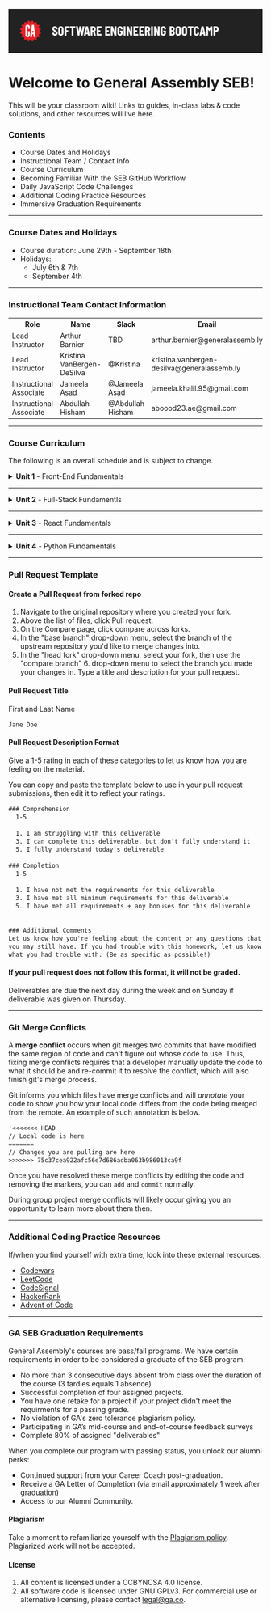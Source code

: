 ![General Assembly](./assets/hero.png)

# Welcome to General Assembly SEB!

This will be your classroom wiki! Links to guides, in-class labs & code solutions, and other resources will live here.

### Contents

- Course Dates and Holidays
- Instructional Team / Contact Info
- Course Curriculum
- Becoming Familiar With the SEB GitHub Workflow
- Daily JavaScript Code Challenges
- Additional Coding Practice Resources
- Immersive Graduation Requirements

***
### Course Dates and Holidays

- Course duration: June 29th - September 18th
- Holidays:
  - July 6th & 7th
  - September 4th

***
### Instructional Team Contact Information

<table>
  <tr>
    <th> Role </th><th> Name </th> <th>Slack </th> <th>Email </th>
  </tr>
  <tr>
    <td> Lead Instructor </td> <td> Arthur Barnier </td><td> TBD </td><td> arthur.bernier@generalassemb.ly </td>
  </tr>
  <tr>
    <td> Lead Instructor </td> <td> Kristina VanBergen-DeSilva </td><td> @Kristina </td><td> kristina.vanbergen-desilva@generalassemb.ly </td>
  </tr>
  <tr>
    <td> Instructional Associate </td> <td> Jameela Asad </td><td> @Jameela Asad </td><td> jameela.khalil.95@gmail.com </td>
  </tr>
  <tr>
    <td> Instructional Associate </td> <td> Abdullah Hisham </td><td> @Abdullah Hisham </td><td> aboood23.ae@gmail.com </td>
  </tr>
</table>

***
### Course Curriculum

The following is an overall schedule and is subject to change.

<details><summary><strong>Unit 1</strong> - Front-End Fundamentals </summary>
<br>
<p>Unit 1 will cover the fundamentals of web development, including Git and GitHub, the command line interface (CLI), HTML, CSS, JavaScript, and DOM events.</p>

<ul type="none">
  <li><details>
    <summary><strong>Week 1</strong></summary>
    <table>
        <thead>
            <tr>
            <th>Sunday</th>
            <th>Monday</th>
            <th>Tuesday</th>
            <th>Wednesday</th>
            <th>Thursday</th>
            </tr>
        </thead>
        <tbody>
            <tr>
            <td><a href="https://github.com/SEB-9-BH/u1-installfest">Installfest</a></td>
            <td><a href="https://github.com/SEB-9-BH/u1-intro-to-html">Intro to HTML </a></td>
            <td>Intro to JavaScript Functions <a href=""></a></td>
            <td>Intro to JavaScript Arrays <a href=""></a></td>
            <td>Intro to the DOM <a href=""></a></td>
            </tr>
            <tr>
            <td><a href="https://github.com/SEB-9-BH/u1-intro-to-cli">Intro to the CLI</a></td>
            <td><a href="https://github.com/SEB-9-BH/u1-intro-to-css">Intro to CSS </a></td>
            <td>Intro to JavaScript Functions Lab <a href=""></a></td>
            <td>Intro to JavaScript Arrays Lab <a href=""></a></td>
            <td>DOM Events <a href=""></a></td>
            </tr>
            <tr>
            <td><a href="https://github.com/SEB-9-BH/u1-intro-to-cli-lab">Intro to the CLI Lab</a></td>
            <td><a href="https://github.com/SEB-9-BH/u1-intro-to-js">Intro to JavaScript </a></td>
            <td>JavaScript Scope <a href=""></a></td>
            <td>Intro to JavaScript Objects <a href=""></a></td>
            <td>DOM Events Lab <a href=""></a></td>
            </tr>
            <tr>
            <td><a href="https://github.com/SEB-9-BH/u1-intro-to-git-and-github">Intro to Git and GitHub</a></td>
            <td><a href="https://github.com/SEB-9-BH/u1-js-control-flow">Javascript Control Flow </a></td>
            <td>MDN <a href=""></a></td>
            <td>Intro to JavaScript Objects Lab <a href=""></a></td>
            <td>JavaScript Browser Game - Rock, Paper, Scissors <a href=""></a></td>
            </tr>
            <tr>
            <td></td>
            <td></td>
            <td></td>
            <td>JavaScript Browser Game - Tamagotchi Lab <a href=""></a></td>
            <td>JavaScript Browser Game - Tic-Tac-Toe Lab <a href=""></a></td>
            </tr>
        </tbody>
        </table>
  </details></li>

  ___
  <li><details>
    <summary><strong>Week 2</strong></summary>
      <table>
        <thead>
            <tr>
            <th>Sunday</th>
            <th>Monday</th>
            <th>Tuesday</th>
            <th>Wednesday</th>
            <th>Thursday</th>
            </tr>
        </thead>
        <tbody>
            <tr>
            <td>Intermediate CSS <a href=""></a></td>
            <td>CSS Grid <a href=""></a></td>
            <td>Javascript Array Iterator Methods <a href=""></a></td>
            <td>Intro to Markdown Lab <a href=""></a></td>
            <td>Playing Audio in the Browser <a href=""></a></td>
            </tr>
            <tr>
            <td>Flexbox <a href=""></a></td>
            <td>Responsive Design <a href=""></a></td>
            <td>Javascript Array Iterator Methods Lab <a href=""></a></td>
            <td>JavaScript's Built-in Objects and Classes <a href=""></a></td>
            <td>Playing Audio in the Browser Starter Code <a href=""></a></td>
            </tr>
            <tr>
            <td>Flexbox Lab <a href=""></a></td>
            <td>Leveraging Generative AI Tools for Software Engineers <a href=""></a></td>
            <td>Intro to Accessibility <a href=""></a></td>
            <td>Intro to JavaScript Classes <a href=""></a></td>
            <td>Card Game Starter <a href=""></a></td>
            </tr>
            <tr>
            <td></td>
            <td></td>
            <td></td>
            <td></td>
            <td>Card Game Starter Code <a href=""></a></td>
            </tr>
        </tbody>
      </table>

  </details></li>

  ___
  <li><details><summary><strong>Week 3</strong></summary>
    Unit 1 Project
  </details></li>
</details>

___
<details><summary><strong>Unit 2</strong> - Full-Stack Fundamentls </summary>
<br>
<p>Unit 2 will introduce backend development using Express and Node, covering RESTful routing, MongoDB, full CRUD operations, data relationships, ERDs, and user authentication.</p>
<ul type="none">

  <li><details><summary><strong>Week 4</strong></summary>
    TBD
  </details></li>

  ___
  <li><details><summary><strong>Week 5</strong></summary>
    TBD
  </details></li>

  ___
  <li><details><summary><strong>Week 6</strong></summary>
    Unit 2 Project
  </details></li>

</details>


___
<details><summary><strong>Unit 3</strong> - React Fundamentals </summary>
<br>
<p>Unit 3 will focus on frontend development with React, exploring components, state management, forms, hooks, client-side routing, building APIs, and user authentication.</p>

<ul type="none">

  <li><details><summary><strong>Week 7</strong></summary>
    TBD
  </details></li>

  ___
  <li><details><summary><strong>Week 8</strong></summary>
    TBD
  </details></li>

  ___
  <li><details><summary><strong>Week 9</strong></summary>
    Unit 3 Project
  </details></li>

</details>

___
<details><summary><strong>Unit 4</strong> -  Python Fundamentals </summary>
<br>
<p>Unit 4 will dive into Python-based web development, including PostgreSQL, Django, and Flask, while reinforcing user authentication and key computer science fundamentals.</p>

<ul type="none">

  <li><details><summary><strong>Week 10</strong></summary>
    TBD
  </details></li>

  ___
  <li><details><summary><strong>Week 11</strong></summary>
    TBD
  </details></li>

  ___
  <li><details><summary><strong>Week 12</strong></summary>
    Unit 4 Project
  </details></li>

</details>


***
### Pull Request Template

#### Create a Pull Request from forked repo

1. Navigate to the original repository where you created your fork.
2. Above the list of files, click Pull request.
3. On the Compare page, click compare across forks.
4. In the "base branch" drop-down menu, select the branch of the upstream repository you'd like to merge changes into.
5. In the "head fork" drop-down menu, select your fork, then use the "compare branch" 6. drop-down menu to select the branch you made your changes in.
Type a title and description for your pull request.

#### Pull Request Title
First and Last Name
```
Jane Doe
```

#### Pull Request Description Format
Give a 1-5 rating in each of these categories to let us know how you are feeling on the material.

You can copy and paste the template below to use in your pull request submissions, then edit it to reflect your ratings.
```
### Comprehension
  1-5

  1. I am struggling with this deliverable
  3. I can complete this deliverable, but don't fully understand it
  5. I fully understand today's deliverable

### Completion
  1-5

  1. I have not met the requirements for this deliverable
  3. I have met all minimum requirements for this deliverable
  5. I have met all requirements + any bonuses for this deliverable


### Additional Comments
Let us know how you're feeling about the content or any questions that you may still have. If you had trouble with this homework, let us know what you had trouble with. (Be as specific as possible!)
```

#### If your pull request does not follow this format, it will not be graded.
Deliverables are due the next day during the week and on Sunday if deliverable was given on Thursday.

***
### Git Merge Conflicts

A **merge conflict** occurs when git merges two commits that have modified the same region of code and can't figure out whose code to use. Thus, fixing merge conflicts requires that a developer manually update the code to what it should be and re-commit it to resolve the conflict, which will also finish git's merge process.

Git informs you which files have merge conflicts and will _annotate_ your code to show you how your local code differs from the code being merged from the remote. An example of such annotation is below.

```
'<<<<<<< HEAD
// Local code is here
=======
// Changes you are pulling are here
>>>>>>> 75c37cea922afc56e7d686adba063b986013ca9f
```

Once you have resolved these merge conflicts by editing the code and removing the markers, you can `add` and `commit` normally.

During group project merge conflicts will likely occur giving you an opportunity to learn more about them then.

***
### Additional Coding Practice Resources

If/when you find yourself with extra time, look into these external resources:

- [Codewars](https://www.codewars.com/)
- [LeetCode](https://www.leetcode.com/)
- [CodeSignal](https://codesignal.com/)
- [HackerRank](https://www.hackerrank.com/)
- [Advent of Code](https://adventofcode.com/)

***
### GA SEB Graduation Requirements

General Assembly's courses are pass/fail programs. We have certain requirements in order to be considered a graduate of the SEB program:

- No more than 3 consecutive days absent from class over the duration of the course (3 tardies equals 1 absence)
- Successful completion of four assigned projects.
- You have one retake for a project if your project didn't meet the requirments for a passing grade.
- No violation of GA's zero tolerance plagiarism policy.
- Participating in GA’s mid-course and end-of-course feedback surveys
- Complete 80% of assigned "deliverables"

When you complete our program with passing status, you unlock our alumni perks:

- Continued support from your Career Coach post-graduation.
- Receive a GA Letter of Completion (via email approximately 1 week after graduation)
- Access to our Alumni Community.

#### Plagiarism

Take a moment to refamiliarize yourself with the
[Plagiarism policy](./plagiarism.md).
Plagiarized work will not be accepted.


#### License

1.  All content is licensed under a CC­BY­NC­SA 4.0 license.
2.  All software code is licensed under GNU GPLv3. For commercial use or alternative licensing, please contact legal@ga.co.